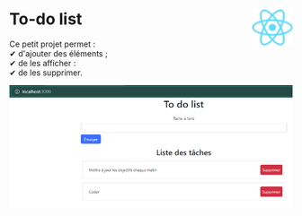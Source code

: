 # **To-do list** <a href="../../"><img align="right" src="../../src/images/React-icon.svg" alt="React" height="64px"></a>

Ce petit projet permet :  
✔ d'ajouter des éléments ;  
✔ de les afficher :  
✔ de les supprimer.

<!-- Pour l'utiliser :
* Il faut que le terminal soit dans le dossier de l'application React :  
![chemin](../../src/sceenshots/pathReactWebapp.png "chemin du projet")
* puis entrer le commande pour que React fonctionne
```powershell
npm install
```
* puis entrer la commande pour ouvrir un seveur
```ps
npm start
```

Vous aurez une fenêtre semblable à ceci :   -->
![aperçu](../../src/sceenshots/overview.png "aperçu du projet")

<!-- [Acéder au projet](https://github.com/MiKL5/React/tree/master/projects/toDoList "Accéer au projet")

[Voir le projet](https://mikl5.github.io/reactTodoList/ "Voir le projet")   -->

<!-- ___
> NOTA :  
> Node.js doit-être installer sur l'ordinateur  
> https://nodejs.org/fr/ -->